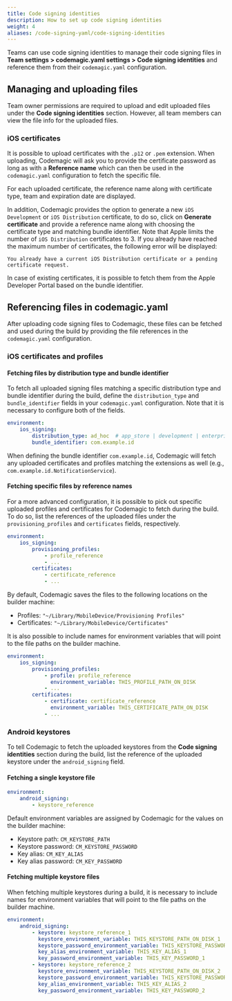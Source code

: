 ```yaml
---
title: Code signing identities
description: How to set up code signing identities
weight: 4
aliases: /code-signing-yaml/code-signing-identities
---
```


Teams can use code signing identities to manage their code signing files in **Team settings > codemagic.yaml settings > Code signing identities** and reference them from their `codemagic.yaml` configuration.

## Managing and uploading files

Team owner permissions are required to upload and edit uploaded files under the **Code signing identities** section. However, all team members can view the file info for the uploaded files.

### iOS certificates

It is possible to upload certificates with the `.p12` or `.pem` extension. When uploading, Codemagic will ask you to provide the certificate password as long as with a **Reference name** which can then be used in the `codemagic.yaml` configuration to fetch the specific file.

For each uploaded certificate, the reference name along with certificate type, team and expiration date are displayed.

In addition, Codemagic provides the option to generate a new `iOS Development` or `iOS Distribution` certificate, to do so, click on **Generate certificate** and provide a reference name along with choosing the certificate type and matching bundle identifier. Note that Apple limits the number of `iOS Distribution` certificates to 3. If you already have reached the maximum number of certificates, the following error will be displayed:

```
You already have a current iOS Distribution certificate or a pending certificate request.
```

In case of existing certificates, it is possible to fetch them from the Apple Developer Portal based on the bundle identifier.


## Referencing files in codemagic.yaml

After uploading code signing files to Codemagic, these files can be fetched and used during the build by providing the file references in the `codemagic.yaml` configuration.

### iOS certificates and profiles

#### Fetching files by distribution type and bundle identifier

To fetch all uploaded signing files matching a specific distribution type and bundle identifier during the build, define the `distribution_type` and `bundle_identifier` fields in your `codemagic.yaml` configuration. Note that it is necessary to configure both of the fields.

```yaml
environment:
    ios_signing:
        distribution_type: ad_hoc  # app_store | development | enterprise
        bundle_identifier: com.example.id
```

When defining the bundle identifier `com.example.id`, Codemagic will fetch any uploaded certificates and profiles matching the extensions as well (e.g., `com.example.id.NotificationService`).

#### Fetching specific files by reference names

For a more advanced configuration, it is possible to pick out specific uploaded profiles and certificates for Codemagic to fetch during the build. To do so, list the references of the uploaded files under the `provisioning_profiles` and `certificates` fields, respectively.

```yaml
environment:
    ios_signing:
        provisioning_profiles:
            - profile_reference
            - ...
        certificates:
            - certificate_reference
            - ...
```

By default, Codemagic saves the files to the following locations on the builder machine:
- Profiles: `"~/Library/MobileDevice/Provisioning Profiles"`
- Certificates: `"~/Library/MobileDevice/Certificates"`

It is also possible to include names for environment variables that will point to the file paths on the builder machine.

```yaml
environment:
    ios_signing:
        provisioning_profiles:
            - profile: profile_reference
              environment_variable: THIS_PROFILE_PATH_ON_DISK
            - ...
        certificates:
            - certificate: certificate_reference
              environment_variable: THIS_CERTIFICATE_PATH_ON_DISK
            - ...
```

### Android keystores

To tell Codemagic to fetch the uploaded keystores from the **Code signing identities** section during the build, list the reference of the uploaded keystore under the `android_signing` field.

#### Fetching a single keystore file

```yaml
environment:
    android_signing:
        - keystore_reference
```

Default environment variables are assigned by Codemagic for the values on the builder machine:
- Keystore path: `CM_KEYSTORE_PATH`
- Keystore password: `CM_KEYSTORE_PASSWORD`
- Key alias: `CM_KEY_ALIAS`
- Key alias password: `CM_KEY_PASSWORD`

#### Fetching multiple keystore files

When fetching multiple keystores during a build, it is necessary to include names for environment variables that will point to the file paths on the builder machine.

```yaml
environment:
    android_signing:
        - keystore: keystore_reference_1
          keystore_environment_variable: THIS_KEYSTORE_PATH_ON_DISK_1
          keystore_password_environment_variable: THIS_KEYSTORE_PASSWORD_1
          key_alias_environment_variable: THIS_KEY_ALIAS_1
          key_password_environment_variable: THIS_KEY_PASSWORD_1
        - keystore: keystore_reference_2
          keystore_environment_variable: THIS_KEYSTORE_PATH_ON_DISK_2
          keystore_password_environment_variable: THIS_KEYSTORE_PASSWORD_2
          key_alias_environment_variable: THIS_KEY_ALIAS_2
          key_password_environment_variable: THIS_KEY_PASSWORD_2
```